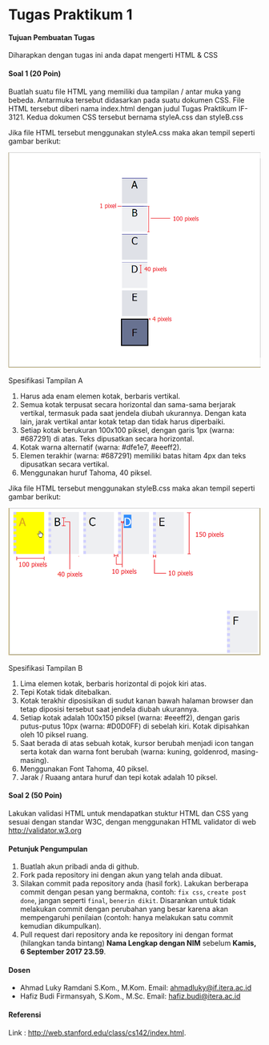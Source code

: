 # Tugas Praktikum 1

#### Tujuan Pembuatan Tugas

Diharapkan dengan tugas ini anda dapat mengerti HTML & CSS

#### Soal 1 (20 Poin)

Buatlah suatu file HTML yang memiliki dua tampilan / antar muka yang bebeda. Antarmuka tersebut didasarkan pada suatu dokumen CSS. File HTML tersebut diberi nama index.html dengan judul Tugas Praktikum IF-3121. Kedua dokumen CSS tersebut bernama styleA.css dan styleB.css

Jika file HTML tersebut menggunakan styleA.css maka akan tempil seperti gambar berikut:

![](images/A.png)

Spesifikasi Tampilan A
1. Harus ada enam elemen kotak, berbaris vertikal.
2. Semua kotak terpusat secara horizontal dan sama-sama berjarak vertikal, termasuk pada saat jendela diubah ukurannya. Dengan kata lain, jarak vertikal antar kotak tetap dan tidak harus diperbaiki.
3. Setiap kotak berukuran 100x100 piksel, dengan garis 1px (warna: #687291) di atas. Teks dipusatkan secara horizontal.
4. Kotak warna alternatif (warna: #dfe1e7, #eeeff2).
5. Elemen terakhir (warna: #687291) memiliki batas hitam 4px dan teks dipusatkan secara vertikal.
6. Menggunakan huruf Tahoma, 40 piksel.


Jika file HTML tersebut menggunakan styleB.css maka akan tempil seperti gambar berikut:

![](images/B.png)	

Spesifikasi Tampilan B
1. Lima elemen kotak, berbaris horizontal di pojok kiri atas.
2. Tepi Kotak tidak ditebalkan.
3. Kotak terakhir diposisikan di sudut kanan bawah halaman browser dan tetap diposisi tersebut saat jendela diubah ukurannya.
4. Setiap kotak adalah 100x150 piksel (warna: #eeeff2), dengan garis putus-putus 10px (warna: #D0D0FF) di sebelah kiri. Kotak dipisahkan oleh 10 piksel ruang.
5. Saat berada di atas sebuah kotak, kursor berubah menjadi icon tangan serta kotak dan warna font berubah (warna: kuning, goldenrod, masing-masing).
6. Menggunakan Font Tahoma, 40 piksel.
7. Jarak / Ruaang antara huruf dan tepi kotak adalah 10 piksel.


#### Soal 2 (50 Poin)
Lakukan validasi HTML untuk mendapatkan stuktur HTML dan CSS yang sesuai dengan standar W3C, dengan menggunakan HTML validator di web <a href="http://validator.w3.org">http://validator.w3.org</a>


#### Petunjuk Pengumpulan

1. Buatlah akun pribadi anda di github.
3. Fork pada repository ini dengan akun yang telah anda dibuat.
4. Silakan commit pada repository anda (hasil fork). Lakukan berberapa commit dengan pesan yang bermakna, contoh: `fix css`, `create post done`, jangan seperti `final`, `benerin dikit`. Disarankan untuk tidak melakukan commit dengan perubahan yang besar karena akan mempengaruhi penilaian (contoh: hanya melakukan satu commit kemudian dikumpulkan).
6. Pull request dari repository anda ke repository ini dengan format (hilangkan tanda bintang) **Nama Lengkap dengan NIM** sebelum **Kamis, 6 September 2017 23.59**.


#### Dosen
- Ahmad Luky Ramdani S.Kom., M.Kom. Email: ahmadluky@if.itera.ac.id
- Hafiz Budi Firmansyah, S.Kom., M.Sc. Email: hafiz.budi@itera.ac.id 

#### Referensi
Link : <a href="http://web.stanford.edu/class/cs142/index.html">http://web.stanford.edu/class/cs142/index.html</a>.
